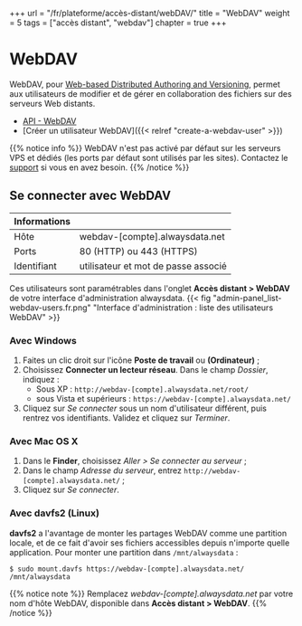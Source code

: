 +++
url = "/fr/plateforme/accès-distant/webDAV/"
title = "WebDAV"
weight = 5
tags = ["accès distant", "webdav"]
chapter = true
+++

# WebDAV

WebDAV, pour [Web-based Distributed Authoring and Versioning](http://www.webdav.org/), permet aux utilisateurs de modifier et de gérer en collaboration des fichiers sur des serveurs Web distants.

- [API - WebDAV](https://api.alwaysdata.com/v1/webdav/doc/)
- [Créer un utilisateur WebDAV]({{< relref "create-a-webdav-user" >}})

{{% notice info %}}
WebDAV n'est pas activé par défaut sur les serveurs VPS et dédiés (les ports par défaut sont utilisés par les sites). Contactez le [support](https://admin.alwaysdata.com/support/add/) si vous en avez besoin.
{{% /notice %}}

## Se connecter avec WebDAV

| Informations   |                                      |
|----------------|--------------------------------------|
| Hôte           | webdav-[compte].alwaysdata.net       |
| Ports          | 80 (HTTP) ou 443 (HTTPS)             |
| Identifiant    | utilisateur et mot de passe associé  |

Ces utilisateurs sont paramétrables dans l'onglet **Accès distant > WebDAV** de votre interface d'administration alwaysdata.
{{< fig "admin-panel_list-webdav-users.fr.png" "Interface d'administration : liste des utilisateurs WebDAV" >}}

### Avec Windows

1. Faites un clic droit sur l'icône **Poste de travail** ou **(Ordinateur)** ;
2. Choisissez **Connecter un lecteur réseau**. Dans le champ _Dossier_, indiquez :
    - Sous XP : `http://webdav-[compte].alwaysdata.net/root/`
    - sous Vista et supérieurs : `https://webdav-[compte].alwaysdata.net/` 
3. Cliquez sur _Se connecter_ sous un nom d'utilisateur différent, puis rentrez vos identifiants. Validez et cliquez sur _Terminer_.

### Avec Mac OS X

1. Dans le **Finder**, choisissez _Aller > Se connecter au serveur_ ;
2. Dans le champ _Adresse du serveur_, entrez `http://webdav-[compte].alwaysdata.net/` ;
3. Cliquez sur _Se connecter_.

### Avec davfs2 (Linux)

**davfs2** a l'avantage de monter les partages WebDAV comme une partition locale, et de ce fait d'avoir ses fichiers accessibles depuis n'importe quelle application. Pour monter une partition dans `/mnt/alwaysdata` :

```
$ sudo mount.davfs https://webdav-[compte].alwaysdata.net/ /mnt/alwaysdata
```

{{% notice note %}}
Remplacez _webdav-[compte].alwaysdata.net_ par votre nom d'hôte WebDAV, disponible dans **Accès distant > WebDAV**.
{{% /notice %}}

